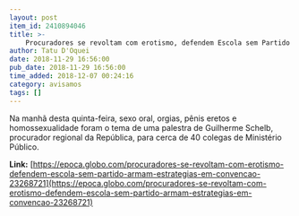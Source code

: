 ```yaml
---
layout: post
item_id: 2410894046
title: >-
    Procuradores se revoltam com erotismo, defendem Escola sem Partido e armam estratégias em convenção
author: Tatu D'Oquei
date: 2018-11-29 16:56:00
pub_date: 2018-11-29 16:56:00
time_added: 2018-12-07 00:24:16
category: avisamos
tags: []
---
```


Na manhã desta quinta-feira, sexo oral, orgias, pênis eretos e homossexualidade foram o tema de uma palestra de Guilherme Schelb, procurador regional da República, para cerca de 40 colegas de Ministério Público.

**Link:** [https://epoca.globo.com/procuradores-se-revoltam-com-erotismo-defendem-escola-sem-partido-armam-estrategias-em-convencao-23268721](https://epoca.globo.com/procuradores-se-revoltam-com-erotismo-defendem-escola-sem-partido-armam-estrategias-em-convencao-23268721)


